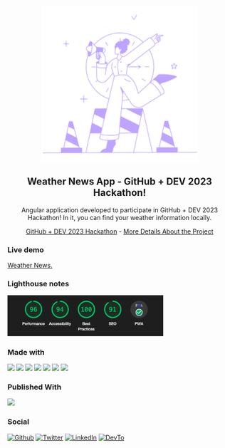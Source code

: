 <div align="center">
  <img src="src/assets/images/img-advice.png" alt="Weather News" width="350" class="img-fluid">
  <h2>
    Weather News App - GitHub + DEV 2023 Hackathon!
  </h2>
  <p>
    Angular application developed to participate in GitHub + DEV 2023 Hackathon! In it, you can find your weather information locally.
  </p>

[GitHub + DEV 2023 Hackathon](https://angular-crud-renanferro.vercel.app/) - [More Details About the Project](https://dev.to/renancferro/github-dev-2023-hackathon-weather-app-pil) 
</div>

### Live demo
[Weather News.](https://weather-app-renanferro.vercel.app/)

### Lighthouse notes
<img src="src/assets/images/lighthouse-notes.png" alt="Weather News" width="350" class="img-fluid">

### Made with
![](https://img.shields.io/badge/Code-Angular-informational?style=flat&logo=angular&logoColor=fc0000&color=fc0000)
![](https://img.shields.io/badge/Code-Typescript-informational?style=flat&logo=typescript&logoColor=2E79C7&color=2E79C7)
![](https://img.shields.io/badge/Code-Bootstrap-informational?style=flat&logo=bootstrap&logoColor=881AFC&color=881AFC)
![](https://img.shields.io/badge/Code-SASS-informational?style=flat&logo=sass&logoColor=fb5bc5&color=fb5bc5)
![](https://img.shields.io/badge/Code-HTML5-informational?style=flat&logo=html5&logoColor=e34f26&color=e34f26)
![](https://img.shields.io/badge/Code-CSS3-informational?style=flat&logo=css3&logoColor=f43059&color=f43059)
![](https://img.shields.io/badge/Code-Git-informational?style=flat&logo=git&logoColor=EF5133&color=EF5133)

### Published With
![](https://img.shields.io/badge/Publish-Vercel-informational?style=flat&logo=vercel&logoColor=fffffff&color=ffffff)

### Social
<div><a href="https://github.com/ferrorenan" target="_blank"><img alt="Github" src="https://img.shields.io/badge/GitHub-0A0A0A?&style=for-the-badge&logo=Github&logoColor=white" /></a> <a href="https://twitter.com/renancferro" target="_blank"><img alt="Twitter" src="https://img.shields.io/badge/twitter-0A0A0A?&style=for-the-badge&logo=twitter&logoColor=white" /></a> <a href="https://www.linkedin.com/in/renan-ferro/" target="_blank"><img alt="LinkedIn" src="https://img.shields.io/badge/linkedin-0A0A0A?&style=for-the-badge&logo=linkedin&logoColor=white" /></a> <a href="https://dev.to/renancferro" target="_blank"><img alt="DevTo" src="https://img.shields.io/badge/dev.to-0A0A0A?style=for-the-badge&logo=dev.to&logoColor=white" /></a>
</div>
